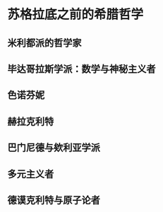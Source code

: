 # 苏格拉底之前的希腊哲学

## 米利都派的哲学家

## 毕达哥拉斯学派：数学与神秘主义者

## 色诺芬妮

## 赫拉克利特

## 巴门尼德与欸利亚学派

## 多元主义者

## 德谟克利特与原子论者
